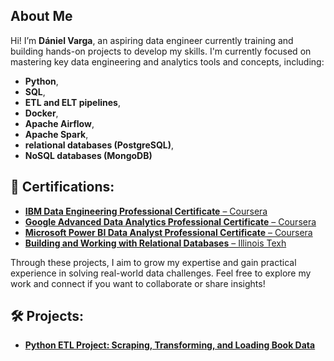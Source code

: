 ## About Me

Hi! I’m **Dániel Varga**, an aspiring data engineer currently training and building hands-on projects to develop my skills.
I'm currently focused on mastering key data engineering and analytics tools and concepts, including:
- **Python**, 
- **SQL**,
- **ETL and ELT pipelines**,
- **Docker**,
- **Apache Airflow**,
- **Apache Spark**,
- **relational databases (PostgreSQL)**,
- **NoSQL databases (MongoDB)**
  
## 📜 Certifications:
- [**IBM Data Engineering Professional Certificate** – Coursera](https://www.coursera.org/account/accomplishments/specialization/58OLWZXYZO3U)
- [**Google Advanced Data Analytics Professional Certificate** – Coursera](https://www.coursera.org/account/accomplishments/specialization/UBPWPYFMME48)
- [**Microsoft Power BI Data Analyst Professional Certificate** – Coursera](https://www.coursera.org/account/accomplishments/specialization/8CD3MUYKQMMZ)
- [**Building and Working with Relational Databases** – Illinois Texh](https://www.coursera.org/account/accomplishments/specialization/LN1W2USZO9TX)

Through these projects, I aim to grow my expertise and gain practical experience in solving real-world data challenges.
Feel free to explore my work and connect if you want to collaborate or share insights!

## 🛠️ Projects:
- [**Python ETL Project: Scraping, Transforming, and Loading Book Data**](https://github.com/danielv089/bookstore-etl-pipeline-project)

